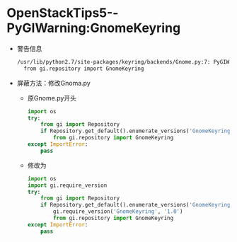 # OpenStackTips5--PyGIWarning:GnomeKeyring

+ 警告信息

  ```bash
  /usr/lib/python2.7/site-packages/keyring/backends/Gnome.py:7: PyGIWarning: GnomeKeyring was imported without specifying a version first. Use gi.require_version('GnomeKeyring', '1.0') before import to ensure that the right version gets loaded.
    from gi.repository import GnomeKeyring
  ```

+ 屏蔽方法：修改Gnoma.py

  + 原Gnome.py开头

    ```python
    import os
    try:
        from gi import Repository
        if Repository.get_default().enumerate_versions('GnomeKeyring'):
            from gi.repository import GnomeKeyring
    except ImportError:
        pass
    ```

  + 修改为

    ```python
    import os
    import gi.require_version
    try:
        from gi import Repository
        if Repository.get_default().enumerate_versions('GnomeKeyring'):
            gi.require_version('GnomeKeyring', '1.0')
            from gi.repository import GnomeKeyring
    except ImportError:
        pass
    ```

    

  
